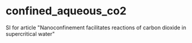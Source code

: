 # confined_aqueous_co2
SI for article "Nanoconfinement facilitates reactions of carbon dioxide in supercritical water"
